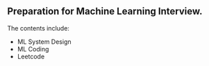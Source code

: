 ## Preparation for Machine Learning Interview. 

The contents include:
- ML System Design
- ML Coding
- Leetcode

